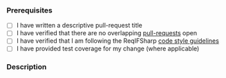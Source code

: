 ### Prerequisites

- [ ] I have written a descriptive pull-request title
- [ ] I have verified that there are no overlapping [pull-requests](https://github.com/RHEAGROUP/Net-Project-Package-Extractor/pulls) open
- [ ] I have verified that I am following the ReqIFSharp [code style guidelines](https://raw.githubusercontent.com/RHEAGROUP/Net-Project-Package-Extractor/master/.github/CONTRIBUTING.md)
- [ ] I have provided test coverage for my change (where applicable)

### Description
<!-- A description of the changes proposed in the pull-request -->

<!-- Thanks for contributing to Net-Project-Package-Extractor! -->